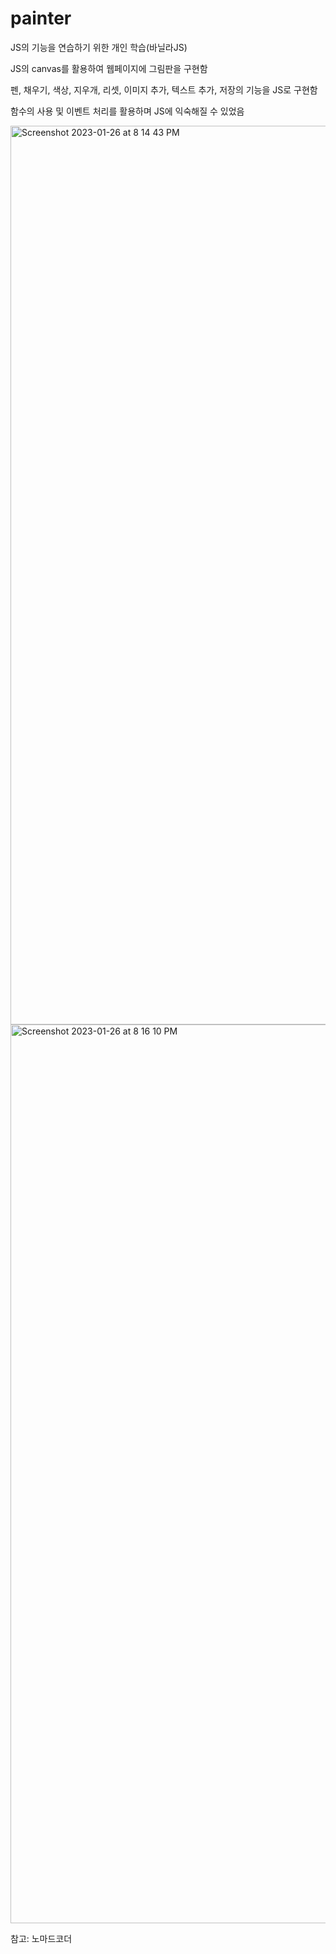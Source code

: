 # painter

JS의 기능을 연습하기 위한 개인 학습(바닐라JS)

JS의 canvas를 활용하여 웹페이지에 그림판을 구현함

펜, 채우기, 색상, 지우개, 리셋, 이미지 추가, 텍스트 추가, 저장의 기능을 JS로 구현함

함수의 사용 및 이벤트 처리를 활용하며 JS에 익숙해질 수 있었음

<img width="1438" alt="Screenshot 2023-01-26 at 8 14 43 PM" src="https://user-images.githubusercontent.com/110707082/214822530-08ac705a-12ad-4431-8618-654099e12f2e.png">

<img width="1438" alt="Screenshot 2023-01-26 at 8 16 10 PM" src="https://user-images.githubusercontent.com/110707082/214822936-613141a4-3988-42dc-84eb-8470c6888cce.png">

참고: 노마드코더

